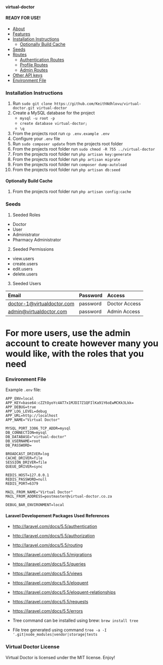 #### virtual-doctor

#### READY FOR USE!
- [About](#about)
- [Features](#features)
- [Installation Instructions](#installation-instructions)
    - [Optionally Build Cache](#optionally-build-cache)
- [Seeds](#seeds)
- [Routes](#routes)
  - [Authentication Routes](#authentication-routes)
  - [Profile Routes](#profile-routes)
  - [Admin Routes](#admin-routes)
- [Other API keys](#other-api-keys)
- [Environment File](#environment-file)

### Installation Instructions
1. Run `sudo git clone https://github.com/KeithNdhlovu/virtual-doctor.git virtual-doctor`
2. Create a MySQL database for the project
    * ```mysql -u root -p```
    * ```create database virtual-doctor;```
    * ```\q```
3. From the projects root run `cp .env.example .env`
4. Configure your `.env` file
5. Run `sudo composer update` from the projects root folder
9. From the projects root folder run `sudo chmod -R 755 ../virtual-doctor`
10. From the projects root folder run `php artisan key:generate`
11. From the projects root folder run `php artisan migrate`
12. From the projects root folder run `composer dump-autoload`
13. From the projects root folder run `php artisan db:seed`


#### Optionally Build Cache
1. From the projects root folder run `php artisan config:cache`

### Seeds
1. Seeded Roles
  * Doctor
  * User
  * Administrator
  * Pharmacy Administrator

2. Seeded Permissions
  * view.users
  * create.users
  * edit.users
  * delete.users

3. Seeded Users

|Email|Password|Access|
|:------------|:------------|:------------|
|doctor-1@virtualdoctor.com|password|Doctor Access|
|admin@virtualdoctor.com|password|Admin Access|

# For more users, use the admin account to create however many you would like, with the roles that you need


### Environment File

Example `.env` file:

```
APP_ENV=local
APP_KEY=base64:cZZtOyoYc4AT7x1MJDI7Z1QFIlKa91Y6oEwMCKk3Lkk=
APP_DEBUG=true
APP_LOG_LEVEL=debug
APP_URL=http://localhost
APP_NAME="Virtual Doctor"

MYSQL_PORT_3306_TCP_ADDR=mysql
DB_CONNECTION=mysql
DB_DATABASE="virtual-doctor"
DB_USERNAME=root
DB_PASSWORD=

BROADCAST_DRIVER=log
CACHE_DRIVER=file
SESSION_DRIVER=file
QUEUE_DRIVER=sync

REDIS_HOST=127.0.0.1
REDIS_PASSWORD=null
REDIS_PORT=6379

MAIL_FROM_NAME="Virtual Doctor"
MAIL_FROM_ADDRESS=postmaster@virtual-doctor.co.za

DEBUG_BAR_ENVIRONMENT=local

```

#### Laravel Developement Packages Used References
* http://laravel.com/docs/5.5/authentication
* http://laravel.com/docs/5.5/authorization
* http://laravel.com/docs/5.5/routing
* https://laravel.com/docs/5.5/migrations
* https://laravel.com/docs/5.5/queries
* https://laravel.com/docs/5.5/views
* https://laravel.com/docs/5.5/eloquent
* https://laravel.com/docs/5.5/eloquent-relationships
* https://laravel.com/docs/5.5/requests
* https://laravel.com/docs/5.5/errors

* Tree command can be installed using brew: `brew install tree`
* File tree generated using command `tree -a -I '.git|node_modules|vendor|storage|tests`

### Virtual Doctor License
Virtual Doctor is licensed under the MIT license. Enjoy!